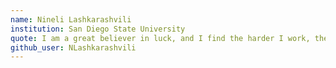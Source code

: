```yaml
---
name: Nineli Lashkarashvili
institution: San Diego State University
quote: I am a great believer in luck, and I find the harder I work, the more I have of it.
github_user: NLashkarashvili
---
```

